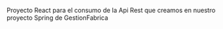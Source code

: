 Proyecto React para el consumo de la Api Rest que creamos en nuestro proyecto Spring de GestionFabrica
